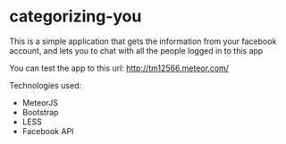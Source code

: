 categorizing-you
================


This is a simple application that gets the information from your facebook account, and lets you to chat with all the people logged in to this app

You can test the app to this url: http://tm12566.meteor.com/

Technologies used:

- MeteorJS
- Bootstrap
- LESS
- Facebook API


